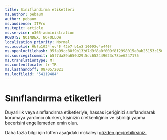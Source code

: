 ```yaml
---
title: Sınıflandırma etiketleri
ms.author: pebaum
author: pebaum
ms.audience: ITPro
ms.topic: article
ms.service: o365-administration
ROBOTS: NOINDEX, NOFOLLOW
localization_priority: Normal
ms.assetid: 6bfa1924-ec45-42b7-b1e3-10093e4e446f
ms.openlocfilehash: 95fa99cc80f9b132d7d9f8a0f009f8f2998015a0ab25153c150c4f9e7f9291dc
ms.sourcegitcommit: b5f7da89a650d2915dc652449623c78be6247175
ms.translationtype: MT
ms.contentlocale: tr-TR
ms.lasthandoff: 08/05/2021
ms.locfileid: "54119484"
---
```

# <a name="classification-labels"></a>Sınıflandırma etiketleri

Duyarlılık veya sınıflandırma etiketleriyle, hassas içeriğinizi sınıflandırarak korumaya yardımcı olurken, kişinizin üretkenliğinin ve işbirliği yapma becerisini engellemeden emin olun.

Daha fazla bilgi için lütfen aşağıdaki makaleyi [gözden geçirebilirsiniz.](https://docs.microsoft.com/microsoft-365/compliance/sensitivity-labels)
